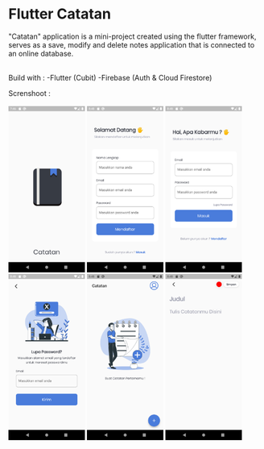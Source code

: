 <h1>Flutter Catatan</h1>

"Catatan" application is a mini-project created using the flutter framework, serves as a save, modify and delete notes application that is connected to an online database.

<br>
Build with :
    -Flutter (Cubit)
    -Firebase (Auth & Cloud Firestore)

Screnshoot :
<br>
<br>
<img height="330em" src="https://github.com/azarafath/flutter-catatan/blob/master/docs/ss1.png?raw=true"/>
<img height="330em" src="https://github.com/azarafath/flutter-catatan/blob/master/docs/ss2.png?raw=true"/>
<img height="330em" src="https://github.com/azarafath/flutter-catatan/blob/master/docs/ss3.png?raw=true"/>
<img height="330em" src="https://github.com/azarafath/flutter-catatan/blob/master/docs/ss4.png?raw=true"/>
<img height="330em" src="https://github.com/azarafath/flutter-catatan/blob/master/docs/ss5.png?raw=true"/>
<img height="330em" src="https://github.com/azarafath/flutter-catatan/blob/master/docs/ss6.png?raw=true"/>
